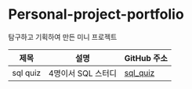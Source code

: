 # Personal-project-portfolio
탐구하고 기획하여 만든 미니 프로젝트

| 제목 | 설명 | GitHub 주소 |
| --- | --- | --- |
| sql quiz | 4명이서 SQL 스터디 | [sql_quiz](https://github.com/hyewon8245/sql_quiz.git) |

